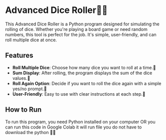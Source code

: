# Advanced Dice Roller🎲🎲

This Advanced Dice Roller is a Python program designed for simulating the rolling of dice. Whether you're playing a board game or need random numbers, this tool is perfect for the job. It's simple, user-friendly, and can roll multiple dice at once.

## Features

- **Roll Multiple Dice**: Choose how many dice you want to roll at a time.🎲
- **Sum Display**: After rolling, the program displays the sum of the dice values.🎲
- **Roll Again Option**: Decide if you want to roll the dice again with a simple yes/no prompt.🎲
- **User-Friendly**: Easy to use with clear instructions at each step.🎲

## How to Run

To run this program, you need Python installed on your computer OR you can run this code in Google Colab it will run file you do not have to download the python 🎲🎲
